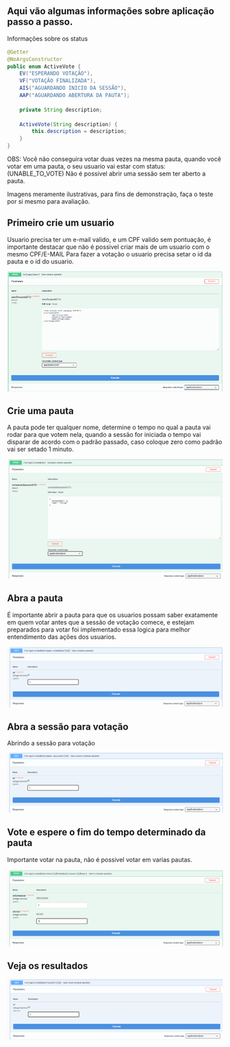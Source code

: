 ## Aqui vão algumas informações sobre aplicação passo a passo.

Informações sobre os status

```java
@Getter
@NoArgsConstructor
public enum ActiveVote {
    EV("ESPERANDO VOTAÇÃO"),
    VF("VOTAÇÃO FINALIZADA"),
    AIS("AGUARDANDO INICIO DA SESSÃO"),
    AAP("AGUARDANDO ABERTURA DA PAUTA");

    private String description;

    ActiveVote(String description) {
        this.description = description;
    }
}
```

OBS: Você não conseguira votar duas vezes na mesma pauta, quando você votar em uma pauta, o seu usuario vai estar com status: (UNABLE_TO_VOTE)
Não é possivel abrir uma sessão sem ter aberto a pauta.

Imagens meramente ilustrativas, para fins de demonstração, faça o teste por si mesmo para avaliação.

## Primeiro crie um usuario
Usuario precisa ter um e-mail valido, e um CPF valido sem pontuação, é importante destacar que não é possivel criar mais de um usuario com o mesmo CPF/E-MAIL
Para fazer a votação o usuario precisa setar o id da pauta e o id do usuario.

<img src=".github/criar_usuario.png" alt="Criar um usuario"/>

## Crie uma pauta
A pauta pode ter qualquer nome, determine o tempo no qual a pauta vai rodar para que votem nela, quando a sessão for iniciada o tempo vai disparar de acordo
com o padrão passado, caso coloque zero como padrão vai ser setado 1 minuto.

<img src=".github/criar_pauta.png" alt="Criar uma pauta"/>

## Abra a pauta
É importante abrir a pauta para que os usuarios possam saber exatamente em quem votar antes que a sessão de votação comece, e estejam preparados para votar
foi implementado essa logica para melhor entendimento das ações dos usuarios.

<img src=".github/abrir_pauta.png" alt="Abrir pauta"/>

## Abra a sessão para votação
Abrindo a sessão para votação

<img src=".github/abrir_sessao.png" alt="Abrir sessão"/>

## Vote e espere o fim do tempo determinado da pauta

Importante votar na pauta, não é possivel votar em varias pautas.

<img src=".github/votar_pauta.png" alt="Votar pauta"/>

## Veja os resultados

<img src=".github/ver_resultado.png" alt="Ver resultado"/>